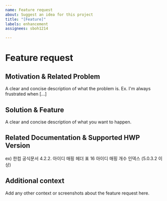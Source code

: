 ```yaml
---
name: Feature request
about: Suggest an idea for this project
title: "[Feature]"
labels: enhancement
assignees: sboh1214

---
```


# Feature request

## Motivation & Related Problem

A clear and concise description of what the problem is. 
Ex. I'm always frustrated when [...]

## Solution & Feature

A clear and concise description of what you want to happen.

## Related Documentation & Supported HWP Version

ex) 한컴 공식문서 4.2.2. 아이디 매핑 헤더 표 16 아이디 매핑 개수 인덱스 (5.0.3.2 이상)

## Additional context

Add any other context or screenshots about the feature request here.
